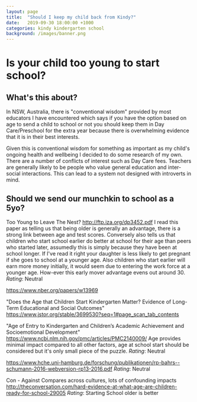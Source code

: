 ```yaml
---
layout: page
title:  "Should I keep my child back from Kindy?"
date:   2019-09-30 18:00:00 +1000
categories: kindy kindergarten school
background: /images/banner.png
---
```


# Is your child too young to start school?

## What's this about?

In NSW, Australia, there is "conventional wisdom" provided by most educators I have encountered which says if you have the option based on age to send a child to school or not you
should keep them in Day Care/Preschool for the extra year because there is overwhelming evidence that it is in their best interests.

Given this is conventional wisdom for something as important as my child's ongoing health and wellbeing I decided to do some research of my own.
There are a number of conflicts of interest such as Day Care fees.
Teachers are generally likely to be people who value general education and inter-social interactions. This can lead to a system not designed with introverts in mind.


## Should we send our munchkin to school as a 5yo?

Too Young to Leave The Nest? http://ftp.iza.org/dp3452.pdf
I read this paper as telling us that being older is generally an advantage, there is a strong link between age and test scores.
Conversely also tells us that children who start school earlier do better at school for their age than peers who started later,
assumedly this is simply because they have been at school longer.
If I've read it right your daughter is less likely to get pregnant if she goes to school at a younger age.
Also children who start earlier will earn more money initially, it would seem due to entering the work force at a younger age.
How-ever this early mover advantage evens out around 30.
*Rating*: Neutral

https://www.nber.org/papers/w13969

"Does the Age that Children Start Kindergarten Matter? Evidence of Long-Term Educational and Social Outcomes" https://www.jstor.org/stable/3699530?seq=1#page_scan_tab_contents

"Age of Entry to Kindergarten and Children’s Academic Achievement and Socioemotional Development" https://www.ncbi.nlm.nih.gov/pmc/articles/PMC2140009/
Age provides minimal impact compared to all other factors, age at school start should be considered but it's only small piece of the puzzle.
*Rating*: Neutral


https://www.hche.uni-hamburg.de/forschung/publikationen/rp-bahrs--schumann-2016-webversion-rp13-2016.pdf
*Rating*: Neutral

Con - Against
Compares across cultures, lots of confounding impacts
http://theconversation.com/hard-evidence-at-what-age-are-children-ready-for-school-29005
*Rating*: Starting School older is better

